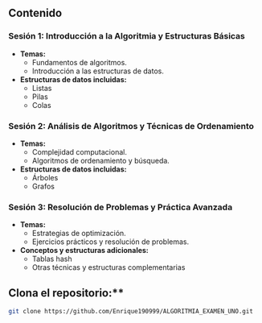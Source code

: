 ## Contenido

### Sesión 1: Introducción a la Algoritmia y Estructuras Básicas
- **Temas:**
  - Fundamentos de algoritmos.
  - Introducción a las estructuras de datos.
- **Estructuras de datos incluidas:**
  - Listas
  - Pilas
  - Colas

### Sesión 2: Análisis de Algoritmos y Técnicas de Ordenamiento
- **Temas:**
  - Complejidad computacional.
  - Algoritmos de ordenamiento y búsqueda.
- **Estructuras de datos incluidas:**
  - Árboles
  - Grafos

### Sesión 3: Resolución de Problemas y Práctica Avanzada
- **Temas:**
  - Estrategias de optimización.
  - Ejercicios prácticos y resolución de problemas.
- **Conceptos y estructuras adicionales:**
  - Tablas hash
  - Otras técnicas y estructuras complementarias
  
## Clona el repositorio:**
   ```bash
   git clone https://github.com/Enrique190999/ALGORITMIA_EXAMEN_UNO.git
